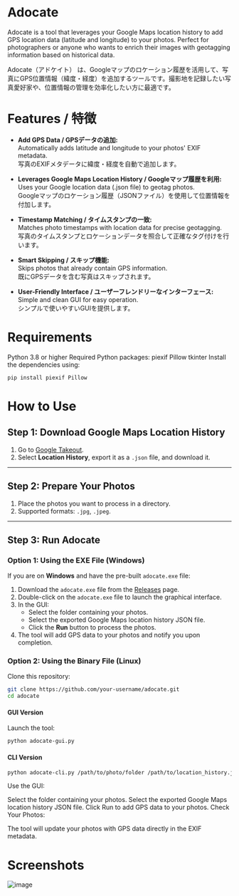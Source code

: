 # Adocate
Adocate is a tool that leverages your Google Maps location history to add GPS location data (latitude and longitude) to your photos. Perfect for photographers or anyone who wants to enrich their images with geotagging information based on historical data.

Adocate（アドケイト） は、Googleマップのロケーション履歴を活用して、写真にGPS位置情報（緯度・経度）を追加するツールです。撮影地を記録したい写真愛好家や、位置情報の管理を効率化したい方に最適です。

# Features / 特徴
- **Add GPS Data / GPSデータの追加:**  
Automatically adds latitude and longitude to your photos' EXIF metadata.  
写真のEXIFメタデータに緯度・経度を自動で追加します。

- **Leverages Google Maps Location History / Googleマップ履歴を利用:**  
Uses your Google location data (.json file) to geotag photos.  
Googleマップのロケーション履歴（JSONファイル）を使用して位置情報を付加します。

- **Timestamp Matching / タイムスタンプの一致:**  
Matches photo timestamps with location data for precise geotagging.  
写真のタイムスタンプとロケーションデータを照合して正確なタグ付けを行います。

- **Smart Skipping / スキップ機能:**  
Skips photos that already contain GPS information.  
既にGPSデータを含む写真はスキップされます。

- **User-Friendly Interface / ユーザーフレンドリーなインターフェース:**  
Simple and clean GUI for easy operation.  
シンプルで使いやすいGUIを提供します。

# Requirements
Python 3.8 or higher
Required Python packages:
piexif
Pillow
tkinter
Install the dependencies using:

```bash
pip install piexif Pillow
```

# How to Use

## Step 1: Download Google Maps Location History
1. Go to [Google Takeout](https://takeout.google.com/).
2. Select **Location History**, export it as a `.json` file, and download it.

---

## Step 2: Prepare Your Photos
1. Place the photos you want to process in a directory.
2. Supported formats: `.jpg`, `.jpeg`.

---

## Step 3: Run Adocate

### Option 1: Using the EXE File (Windows)

If you are on **Windows** and have the pre-built `adocate.exe` file:

1. Download the `adocate.exe` file from the [Releases](https://github.com/your-username/adocate/releases) page.
2. Double-click on the `adocate.exe` file to launch the graphical interface.
3. In the GUI:
   - Select the folder containing your photos.
   - Select the exported Google Maps location history JSON file.
   - Click the **Run** button to process the photos.
4. The tool will add GPS data to your photos and notify you upon completion.

### Option 2: Using the Binary File (Linux)

Clone this repository:

```bash
git clone https://github.com/your-username/adocate.git
cd adocate
```
#### GUI Version
Launch the tool:
```bash
python adocate-gui.py
```

#### CLI Version
```bash
python adocate-cli.py /path/to/photo/folder /path/to/location_history.json
```

Use the GUI:

Select the folder containing your photos.
Select the exported Google Maps location history JSON file.
Click Run to add GPS data to your photos.
Check Your Photos:

The tool will update your photos with GPS data directly in the EXIF metadata.

# Screenshots
![image](https://github.com/user-attachments/assets/df6bcbbf-3a96-4e92-a837-5c2553775da7)

